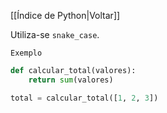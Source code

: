 [[Índice de Python|Voltar]]

Utiliza-se `snake_case`.

`Exemplo`
```Python
def calcular_total(valores):
    return sum(valores)

total = calcular_total([1, 2, 3])
```
